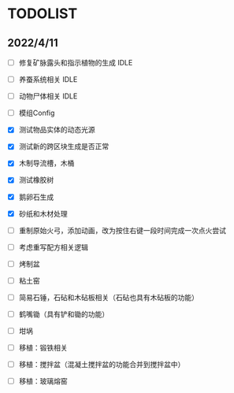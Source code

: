 # TODOLIST

## 2022/4/11

- [ ] 修复矿脉露头和指示植物的生成 IDLE

- [ ] 养蚕系统相关 IDLE

- [ ] 动物尸体相关 IDLE

- [ ] 模组Config

- [x] 测试物品实体的动态光源

- [x] 测试新的跨区块生成是否正常

- [x] 木制导流槽，木桶

- [x] 测试橡胶树

- [x] 鹅卵石生成

- [x] 砂纸和木材处理

- [ ] 重制原始火弓，添加动画，改为按住右键一段时间完成一次点火尝试

- [ ] 考虑重写配方相关逻辑

- [ ] 烤制盆

- [ ] 粘土窑

- [ ] 简易石锤，石砧和木砧板相关（石砧也具有木砧板的功能）

- [ ] 鹤嘴锄（具有铲和锄的功能）

- [ ] 坩埚

- [ ] 移植：锻铁相关

- [ ] 移植：搅拌盆（混凝土搅拌盆的功能合并到搅拌盆中）

- [ ] 移植：玻璃熔窑
